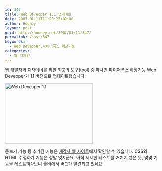 ```yaml
---
id: 347
title: Web Deveoper 1.1 업데이트
date: 2007-01-11T11:20:25+09:00
author: Hooney
layout: post
guid: http://hooney.net/2007/01/11/347/
permalink: /post/347
keywords:
  - Web Deveoper,파이어폭스 확장기능
categories:
  - 웹 디자인
---
```

웹 개발자와 디자이너를 위한 최고의 도구(tool) 중 하나인 파이어폭스 확장기능 Web Deveoper가 1.1 버전으로 업데이트됐습니다.

[<img src="/uploads/2007/toolbar.png" alt="Web Deveoper 1.1 " title="Web Deveoper 1.1 " height="196" width="284" />](http://chrispederick.com/work/webdeveloper/)

돋보기 기능 등 추가된 기능은 [제작자 웹 사이트](http://chrispederick.com/work/webdeveloper/documentation/history/)에서 확인할 수 있습니다. CSS와 HTML 수정하기 기능은 정말 멋지군요. 아직 세세한 테스트를 거치지 않은 듯, 몇몇 기능을 테스트하다보니 툴바에서 버그가 발견되고 있네요.